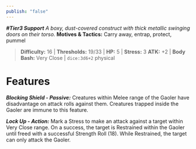 ```yaml
---
publish: "false"
---
```

***#Tier3 Support***
*A boxy, dust-covered construct with thick metallic swinging doors on their torso.*
**Motives & Tactics:** Carry away, entrap, protect, pummel

> **Difficulty:** 16 | **Thresholds:** 19/33 | **HP:** 5 | **Stress:** 3
> **ATK:** +2 | **Body Bash:** Very Close | `dice:3d6+2` physical

# Features

***Blocking Shield - Passive:*** Creatures within Melee range of the Gaoler have disadvantage on attack rolls against them. Creatures trapped inside the Gaoler are immune to this feature.

***Lock Up - Action:*** Mark a Stress to make an attack against a target within Very Close range. On a success, the target is Restrained within the Gaoler until freed with a successful Strength Roll (18). While Restrained, the target can only attack the Gaoler.
